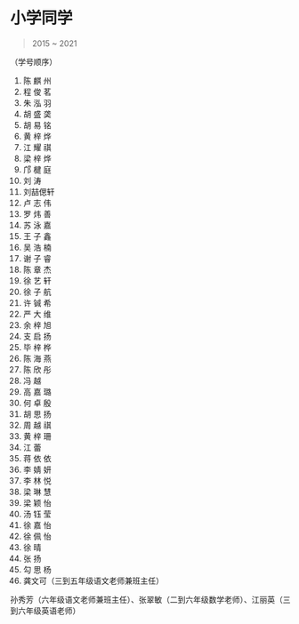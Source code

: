 # 小学同学

> 2015 ~ 2021

（学号顺序）

1. 陈 麒 州
2. 程 俊 茗
3. 朱 泓 羽
4. 胡 盛 䶮
5. 胡 易 铭
6. 黄 梓 烨
7. 江 耀 祺
8. 梁 梓 烨
9. 邝 楗 庭
10. 刘    涛
11. 刘喆偲轩
12. 卢 志 伟
13. 罗 炜 善
14. 苏 泳 嘉
15. 王 子 鑫
16. 吴 浩 楠
17. 谢 子 睿
18. 陈 章 杰
19. 徐 艺 轩
20. 徐 子 航
21. 许 铖 希
22. 严 大 维
23. 余 梓 旭
24. 支 启 扬
25. 毕 梓 桦
26. 陈 海 燕
27. 陈 欣 彤
28. 冯    越
29. 高 嘉 璐
30. 何 卓 殷
31. 胡 思 扬
32. 周 越 祺
33. 黄 梓 珊
34. 江    蕾
35. 蒋 依 依
36. 李 婧 妍
37. 李 林 悦
38. 梁 琳 慧
39. 梁 颖 怡
40. 汤 钰 莹
41. 徐 嘉 怡
42. 徐 佩 怡
43. 徐    晴
44. 张    扬
45. 勾 思 杨
46. 龚文可（三到五年级语文老师兼班主任）

孙秀芳（六年级语文老师兼班主任）、张翠敏（二到六年级数学老师）、江丽英（三到六年级英语老师）
